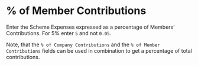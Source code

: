 # % of Member Contributions

Enter the Scheme Expenses expressed as a percentage of Members’
Contributions. For 5% enter `5` and not `0.05`.

Note, that the `% of Company Contributions` and the `% of Member
Contributions` fields can be used in combination to get a percentage of
total contributions.
